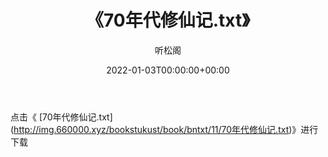 ﻿---
title:  《70年代修仙记.txt》
date:   2022-01-03T00:00:00+00:00
author: 听松阁
layout: post
permalink: /70年代修仙记/
categories: 小说
tags: [小说]
---

点击《 [70年代修仙记.txt](<a href="http://img.660000.xyz/bookstukust/book/bntxt/11/70" target=_blank>http://img.660000.xyz/bookstukust/book/bntxt/11/70年代修仙记.txt)》进行下载
